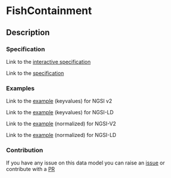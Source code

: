 # FishContainment

## Description 


### Specification

Link to the [interactive specification](https://swagger.lab.fiware.org/?url=https://smart-data-models.github.io/dataModel.Aquaculture/FishContainment/swagger.yaml)

Link to the [specification](https://smart-data-models.github.io/dataModel.Aquaculture/FishContainment/doc/spec.md)
### Examples

Link to the [example](https://smart-data-models.github.io/dataModel.Aquaculture/FishContainment/examples/example.json) (keyvalues) for NGSI v2

Link to the [example](https://smart-data-models.github.io/dataModel.Aquaculture/FishContainment/examples/example.jsonld) (keyvalues) for NGSI-LD

Link to the [example](https://smart-data-models.github.io/dataModel.Aquaculture/FishContainment/examples/example-normalized.json) (normalized) for NGSI-V2

Link to the [example](https://smart-data-models.github.io/dataModel.Aquaculture/FishContainment/examples/example-normalized.jsonld) (normalized) for NGSI-LD
### Contribution

 If you have any issue on this data model you can raise an [issue](https://github.com/smart-data-models/dataModel.Aquaculture/issues)  or contribute with a [PR](https://github.com/smart-data-models/dataModel.Aquaculture/pulls)